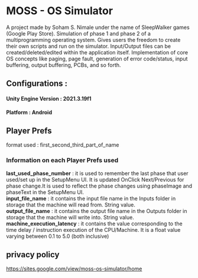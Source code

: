 # MOSS - OS Simulator
A project made by Soham S. Nimale under the name of SleepWalker games (Google Play Store). Simulation of phase 1 and phase 2 of a multiprogramming operating system. Gives users the freedom to create their own scripts and run on the simulator. Input/Output files can be created/deleted/edited within the application itself. Implementation of core OS concepts like paging, page fault, generation of error code/status, input buffering, output buffering, PCBs, and so forth.

## Configurations :
#### Unity Engine Version : 2021.3.19f1
#### Platform : Android

## Player Prefs
format used : first_second_third_part_of_name
### Information on each Player Prefs used
<b>last_used_phase_number</b> : it is used to remember the last phase that user used/set up in the SetupMenu UI. It is updated OnClick Next/Previous for phase change.It is used to reflect the phase changes using phaseImage and phaseText in the SetupMenu UI. <br>
<b>input_file_name</b> : it contains the input file name in the Inputs folder in storage that the machine will read from. String value.<br>
<b>output_file_name</b> : it contains the output file name in the Outputs folder in storage that the machine will write into. String value.<br>
<b>machine_execution_latency</b> : it contains the value corresponding to the time delay / instruction execution of the CPU/Machine. It is a float value varying between 0.1 to 5.0 (both inclusive)</br>

## privacy policy
https://sites.google.com/view/moss-os-simulator/home